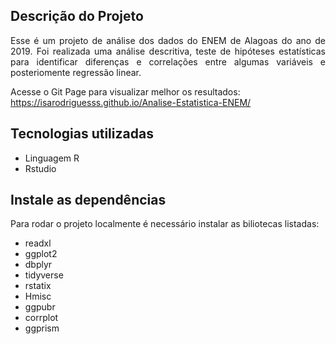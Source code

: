 ## Descrição do Projeto
<p align="justify">Esse é um projeto de  análise dos dados do ENEM de Alagoas do ano de 2019. Foi realizada uma análise descritiva, teste de hipóteses estatísticas para identificar diferenças e correlações entre algumas variáveis e posteriomente regressão linear.</p>

Acesse o Git Page para visualizar melhor os resultados:
https://isarodriguesss.github.io/Analise-Estatistica-ENEM/

## Tecnologias utilizadas
- Linguagem R
- Rstudio

## Instale as dependências
Para rodar o projeto localmente é necessário instalar as biliotecas listadas:
- readxl
- ggplot2
- dbplyr
- tidyverse
- rstatix
- Hmisc
- ggpubr
- corrplot
- ggprism